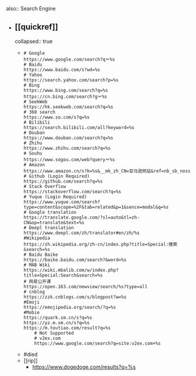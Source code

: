 also:: Search Engine

- ## [[quickref]]
  collapsed:: true
  - ```shell
    # Google
    https://www.google.com/search?q＝%s
    # Baidu
    https://www.baidu.com/s?wd=%s
    # Yahoo
    https://search.yahoo.com/search?p=%s
    # Bing
    https://www.bing.com/search?q=%s
    https://cn.bing.com/search?g＝%s
    # SeekWeb
    https://hk.seekweb.com/search?q=%s
    # 360 search
    https://www.so.com/s?q=%s
    # Bilibili
    https://search.bilibili.com/all?keyword=%s
    # Douban
    https://www.douban.com/search?q=%s
    # Zhihu
    https://www.zhihu.com/search?q=%s
    # Souhu
    https://www.sogou.com/web?query＝%s
    # Amazon
    https://www.amazon.cn/s?k=%s&__mk_zh_CN=亚马逊网站&ref=nb_sb_noss
    # Github (Login Required)
    https://github.com/search?q=%s
    # Stack Overflow
    https://stackoverflow.com/search?q=%s
    # Yuque (Login Required)
    https://www.yuque.com/search?type=content&scope=%2F&tab=related&p=1&sence=modal&q=%s
    # Google translation
    https://translate.google.com/?sl=auto&tl=zh-CN&op=translate&text=%s
    # Deepl translation
    https://www.deepl.com/zh/translator#en/zh/%s
    #Wikipedia
    https://zh.wikipedia.org/zh-cn/index.php?title=Special:搜索&search=%s
    # Baidu Baike
    https://baike.baidu.com/search?&word=%s
    # MAB Wiki
    https://wiki.mbalib.com/w/index.php?title=Special:Search&search=%s
    # 网易公开课
    https://open.163.com/newview/search/%s?type=all
    # cnblog
    https://zzk.cnblogs.com/s/blogpost?w=%s
    #Emoji
    https://emojipedia.org/search/?q=%s
    #Mobie
    https://quark.sm.cn/s?q=%s
    https://yz.m.sm.cn/s?q=%s
    https://m.toutiao.com/result?q=%s
    	# Not Supported
    	# v2ex.com
    	https://www.google.com/search?q=site:v2ex.com+%s
    ```
  - #died
  - [[rip]]
    - https://www.dogedoge.com/results?q=%s